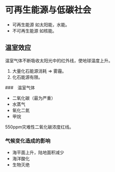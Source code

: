 # 可再生能源与低碳社会

- 可再生能源 如太阳能，水能。
- 不可再生能源 如核能。

## 温室效应

温室气体不断吸收太阳光中的红外线，使地球温度上升。

1. 大量化石能源消耗 => 雾霾。
2. 化石能源有限。

###　温室气体

- 二氧化碳（最为严重）
- 水蒸气
- 氧化二氮
- 甲烷

550ppm灾难性二氧化碳浓度红线。

### 气候变化造成的影响

- 海平面上升，陆地面积减少
- 海洋酸化
- 生物灭绝
